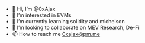 - 👋 Hi, I’m @0xAjax
- 👀 I’m interested in EVMs
- 🌱 I’m currently learning solidity and michelson
- 💞️ I’m looking to collaborate on MEV Research, De-Fi
- 📫 How to reach me 0xajax@pm.me

<!---
0xAjax/0xAjax is a ✨ special ✨ repository because its `README.md` (this file) appears on your GitHub profile.
You can click the Preview link to take a look at your changes.
--->
